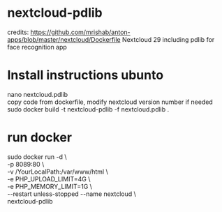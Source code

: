 # nextcloud-pdlib
credits: https://github.com/mrishab/anton-apps/blob/master/nextcloud/Dockerfile
Nextcloud 29 including pdlib for face recognition app

# Install instructions ubunto
nano nextcloud.pdlib \
copy code from dockerfile, modify nextcloud version number if needed \
sudo docker build -t nextcloud-pdlib -f nextcloud.pdlib . 

# run docker
sudo docker run -d \ \
-p 8089:80 \ \
-v /YourLocalPath:/var/www/html \ \
-e PHP_UPLOAD_LIMIT=4G \ \
-e PHP_MEMORY_LIMIT=1G \ \
--restart unless-stopped --name nextcloud \ \
nextcloud-pdlib
